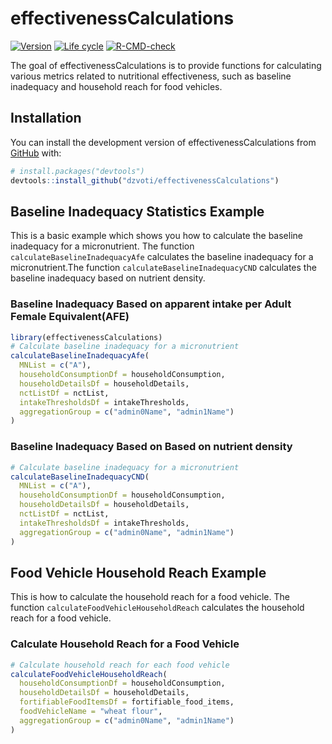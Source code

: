 
<!-- README.md is generated from README.Rmd. Please edit that file -->

# effectivenessCalculations

<!-- badges: start -->
<!-- [![CRAN status]()]()
[![License](https://github.com/dzvoti/effectivenessCalculations?tab=MIT-2-ov-file)](https://github.com/dzvoti/effectivenessCalculations?tab=MIT-2-ov-file) -->

[![Version](https://img.shields.io/badge/version-v0.2.0-blue)](https://img.shields.io/badge/version-v0.2.0-blue)
[![Life
cycle](https://img.shields.io/badge/lifecycle-experimental-orange.svg)](https://lifecycle.r-lib.org/articles/stages.html)
[![R-CMD-check](https://github.com/dzvoti/effectivenessCalculations/actions/workflows/R-CMD-check.yaml/badge.svg)](https://github.com/dzvoti/effectivenessCalculations/actions/workflows/R-CMD-check.yaml)
<!-- badges: end -->

The goal of effectivenessCalculations is to provide functions for
calculating various metrics related to nutritional effectiveness, such
as baseline inadequacy and household reach for food vehicles.

## Installation

You can install the development version of effectivenessCalculations
from [GitHub](https://github.com/dzvoti/effectivenessCalculations) with:

``` r
# install.packages("devtools")
devtools::install_github("dzvoti/effectivenessCalculations")
```

## Baseline Inadequacy Statistics Example

This is a basic example which shows you how to calculate the baseline
inadequacy for a micronutrient. The function
`calculateBaselineInadequacyAfe` calculates the baseline inadequacy for
a micronutrient.The function `calculateBaselineInadequacyCND` calculates
the baseline inadequacy based on nutrient density.
<!-- The function takes the following arguments: -->
<!-- - `MNList`: A character vector containing the names of the micronutrients for which the baseline inadequacy is to be calculated.
- `aggregationGroup`: A character vector containing the names of the columns to be used for aggregation. The baseline inadequacy will be calculated for each unique combination of the values in the columns specified in this vector.
- `householdConsumptionDf`: A data frame containing the household consumption data.
- `householdDetailsDf`: A data frame containing the household details.
- `intakeThresholds`: A data frame containing the intake thresholds for the micronutrients.
- `nctList`: A data frame containing the nutrient content of the food items. -->

### Baseline Inadequacy Based on apparent intake per Adult Female Equivalent(AFE)

``` r
library(effectivenessCalculations)
# Calculate baseline inadequacy for a micronutrient
calculateBaselineInadequacyAfe(
  MNList = c("A"),
  householdConsumptionDf = householdConsumption,
  householdDetailsDf = householdDetails,
  nctListDf = nctList,
  intakeThresholdsDf = intakeThresholds,
  aggregationGroup = c("admin0Name", "admin1Name")
)
```

### Baseline Inadequacy Based on Based on nutrient density

``` r
# Calculate baseline inadequacy for a micronutrient
calculateBaselineInadequacyCND(
  MNList = c("A"),
  householdConsumptionDf = householdConsumption,
  householdDetailsDf = householdDetails,
  nctListDf = nctList,
  intakeThresholdsDf = intakeThresholds,
  aggregationGroup = c("admin0Name", "admin1Name")
)
```

## Food Vehicle Household Reach Example

This is how to calculate the household reach for a food vehicle. The
function `calculateFoodVehicleHouseholdReach` calculates the household
reach for a food vehicle.
<!-- The function takes the following arguments:

- `householdConsumptionDf`: A data frame containing the household consumption data. 
- `householdDetailsDf`: A data frame containing the household details.
- `fortifiableFoodItemsDf`: A data frame containing the fortifiable food items. 
- `foodVehicleName`: The name of the food vehicle for which the household reach is to be calculated.
- `aggregationGroup`: A character vector containing the names of the columns to be used for aggregation. The household reach will be calculated for each unique combination of the values in the columns specified in this vector. -->

### Calculate Household Reach for a Food Vehicle

``` r
# Calculate household reach for each food vehicle
calculateFoodVehicleHouseholdReach(
  householdConsumptionDf = householdConsumption,
  householdDetailsDf = householdDetails,
  fortifiableFoodItemsDf = fortifiable_food_items,
  foodVehicleName = "wheat flour",
  aggregationGroup = c("admin0Name", "admin1Name")
)
```
